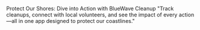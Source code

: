 Protect Our Shores:
Dive into Action with
BlueWave Cleanup
"Track cleanups, connect with local volunteers,
and see the impact of every action—all in one app
designed to protect our coastlines."
